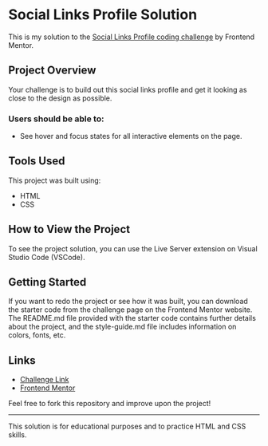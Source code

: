 # Social Links Profile Solution

This is my solution to the [Social Links Profile coding challenge](https://www.frontendmentor.io/challenges/social-links-profile-UG32l9m6dQ) by Frontend Mentor.

## Project Overview

Your challenge is to build out this social links profile and get it looking as close to the design as possible.

### Users should be able to:

- See hover and focus states for all interactive elements on the page.

## Tools Used

This project was built using:

- HTML
- CSS

## How to View the Project

To see the project solution, you can use the Live Server extension on Visual Studio Code (VSCode).

## Getting Started

If you want to redo the project or see how it was built, you can download the starter code from the challenge page on the Frontend Mentor website. The README.md file provided with the starter code contains further details about the project, and the style-guide.md file includes information on colors, fonts, etc.

## Links

- [Challenge Link](https://www.frontendmentor.io/challenges/social-links-profile-UG32l9m6dQ)
- [Frontend Mentor](https://www.frontendmentor.io/)

Feel free to fork this repository and improve upon the project!

---

This solution is for educational purposes and to practice HTML and CSS skills.

